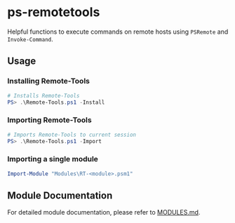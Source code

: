 # ps-remotetools

Helpful functions to execute commands on remote hosts using `PSRemote` and `Invoke-Command`.


## Usage

### Installing Remote-Tools
```ps1
# Installs Remote-Tools
PS> .\Remote-Tools.ps1 -Install
```

### Importing Remote-Tools
```ps1
# Imports Remote-Tools to current session
PS> .\Remote-Tools.ps1 -Import
```

### Importing a single module
```ps1
Import-Module "Modules\RT-<module>.psm1"
```

## Module Documentation
For detailed module documentation, please refer to [MODULES.md](MODULES.md).

<!--
## Variables
* $CurrentScriptName 
    > $MyInvocation.MyCommand.Name
* $CurrentScriptPath 
    > $MyInvocation.MyCommand.Path
* $CurrentScriptDir  
    > Split-Path -Path $CurrentScriptPath -Parent
* $CurrentScriptFile 
    > Split-Path -Path $CurrentScriptPath -Leaf
* $isDotSourced
    > $MyInvocation.InvocationName -eq '.' -or $MyInvocation.Line -eq ''
-->